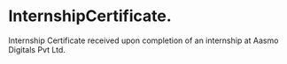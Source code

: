 # InternshipCertificate.
Internship Certificate received upon completion of an internship at Aasmo Digitals Pvt Ltd.
